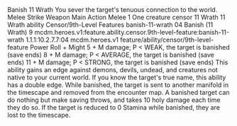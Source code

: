 <ability>
  <name>Banish</name>
  <cost>11 Wrath</cost>
  <flavor>You sever the target&apos;s tenuous connection to the world.</flavor>
  <keywords>
    <keyword>Melee</keyword>
    <keyword>Strike</keyword>
    <keyword>Weapon</keyword>
  </keywords>
  <type>Main Action</type>
  <distance>Melee 1</distance>
  <target>One creature</target>
  <metadata>
    <class>censor</class>
    <cost>11 Wrath</cost>
    <cost_amount>11</cost_amount>
    <cost_resource>Wrath</cost_resource>
    <feature_type>ability</feature_type>
    <file_dpath>Censor/9th-Level Features</file_dpath>
    <item_id>banish-11-wrath</item_id>
    <item_index>04</item_index>
    <item_name>Banish (11 Wrath)</item_name>
    <level>9</level>
    <scc>mcdm.heroes.v1:feature.ability.censor.9th-level-feature:banish-11-wrath</scc>
    <scdc>1.1.1:10.2.7.7:04</scdc>
    <source>mcdm.heroes.v1</source>
    <type>feature/ability/censor/9th-level-feature</type>
  </metadata>
  <effects>
    <effect type="roll">
      <roll>Power Roll + Might</roll>
      <t1>5 + M damage; P &lt; WEAK, the target is banished (save ends)</t1>
      <t2>8 + M damage; P &lt; AVERAGE, the target is banished (save ends)</t2>
      <t3>11 + M damage; P &lt; STRONG, the target is banished (save ends)</t3>
    </effect>
    <effect type="mundane">This ability gains an edge against demons, devils, undead, and creatures not native to your current world. If you know the target&apos;s true name, this ability has a double edge. While banished, the target is sent to another manifold in the timescape and removed from the encounter map. A banished target can do nothing but make saving throws, and takes 10 holy damage each time they do so. If the target is reduced to 0 Stamina while banished, they are lost to the timescape.</effect>
  </effects>
</ability>
